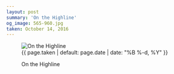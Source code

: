 ```yaml
---
layout: post
summary: 'On the Highline'
og_image: 565-960.jpg
taken: October 14, 2016
---
```


<figure class="post">
<img alt="On the Highline" sizes="(min-width: 700px) 50vw, calc(100vw - 2rem)" src="{{ site.assets_url }}/565-480.jpg" srcset="{{ site.assets_url }}/565-240.jpg 240w, {{ site.assets_url }}/565-480.jpg 480w, {{ site.assets_url }}/565-720.jpg 720w, {{ site.assets_url }}/565-960.jpg 960w"/>
<figcaption>
<time>{{ page.taken | default: page.date | date: "%B %-d, %Y" }}</time>
<p>On the Highline</p>
</figcaption>
</figure>
